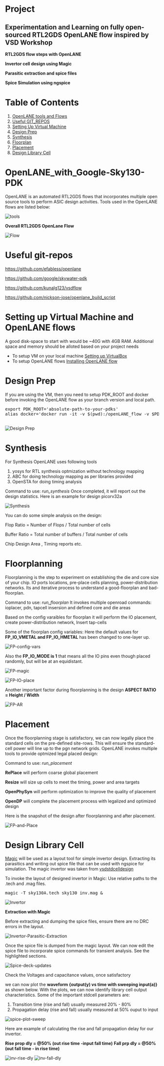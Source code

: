 # Project

## Experimentation and Learning on fully open-sourced RTL2GDS OpenLANE flow inspired by VSD Workshop

**RTL2GDS flow steps with OpenLANE**

**Invertor cell design using Magic**

**Parasitic extraction and spice files**

**Spice Simulation using ngspice**


# Table of Contents

1. [OpenLANE tools and Flows](#openlane_with_google-sky130-pdk)
2. [Useful GIT_REPOS](#useful-git-repos)
3. [Setting Up Virtual Machine](#setting-up-virtual-machine-and-openlane-flows)
4. [Design Prep](#design-prep)
5. [Synthesis](#synthesis)
6. [Floorplan](#floorplanning)
7. [Placement](#placement)
8. [Design Library Cell](#design-library-cell)

# OpenLANE_with_Google-Sky130-PDK

OpenLANE is an automated RTL2GDS flows that incorporates multiple open source tools to perform ASIC design activities. Tools used in the OpenLANE flows are listed below:

![tools](/Images/OpenLane_tools.PNG "OpenLANE-tools")

**Overall RTL2GDS OpenLane Flow**

![Flow](/Images/openlane.flow.1.png "OpenLANE-flow")

# Useful git-repos

https://github.com/efabless/openlane

https://github.com/google/skywater-pdk

https://github.com/kunalg123/vsdflow

https://github.com/nickson-jose/openlane_build_script


#  Setting up Virtual Machine and OpenLANE flows
A good disk-space to start with would be ~40G with 4GB RAM. Additional space and memory should be alloted based on your project needs

*  To setup VM on your local machine [Setting up VirtualBox](https://www.youtube.com/watch?v=x5MhydijWmc)
*  To setup OpenLANE flows [Installing OpenLANE flow](https://www.udemy.com/course/vsd-a-complete-guide-to-install-openlane-and-sky130nm-pdk/learn/lecture/21989274#overview)

# Design Prep
If you are using the VM, then you need to setup PDK_ROOT and docker before invoking the OpenLANE flow as your branch version and local path.
<pre>export PDK_ROOT=&apos;absolute-path-to-your-pdks&apos;
alias docker=&apos;docker run -it -v $(pwd):/openLANE_flow -v $PDK_ROOT:$PDK_ROOT -e PDK_ROOT=$PDK_ROOT -u $(id -u $USER):$(id -g $USER) openlane:rc2&apos;

</pre>


![Design Prep](/Images/OL-prep_stage.png)

# Synthesis
For Synthesis OpenLANE uses following tools
1. yosys for RTL synthesis optmization without technology mapping
2. ABC for doing technology mapping as per libraries provided
3. OpenSTA for doing timing analysis

Command to use: *run_synthesis*
Once completed, it will report out the design statistics. Here is an example for design picorv32a

![Synthesis](/Images/synth-stats.png "Synthesis")

You can do some simple analysis on the design:

Flop Ratio   = Number of Flops / Total number of cells

Buffer Ratio = Total number of buffers / Total number of cells

Chip Design Area , Timing reports etc.

# Floorplanning 

Floorplanning is the step to experiment on establishing the die and core size of your chip. IO ports locations, pre-place cells planning, power-distribution networks. Its and iterative process to understand a good-floorplan and bad-floorplan.

Command to use: *run_floorplan*
It invokes multiple openroad commands: ioplacer, pdn, tapcell insersion and defined core and die areas

Based on the config varaibles for floorplan it will perform the IO placement, create power-distribution network, Insert tap-cells 

Some of the floorplan config variables:
Here the default values for **FP_IO_VMETAL and FP_IO_HMETAL** has been changed to one-layer up. 

![FP-config-vars](/Images/FP-var_settings.png "FP-vars")

Also the **FP_IO_MODE is 1** that means all the IO pins even though placed randomly, but will be at an equidistant.

![FP-magic](/Images/FP-magic-view1.png "Floorplan magic layout view")

![FP-IO-place](/Images/FP-magic-view2.png "IO-Placement")

Another important factor during floorplanning is the design **ASPECT RATIO = Height / Width**

![FP-AR](/Images/FP-AR.png "FP Aspect Ratio")




# Placement

Once the floorplanning stage is satisfactory, we can now legally place the standard cells on the pre-defined site-rows. This will ensure the standard-cell power will line up to the pgn network grids. OpenLANE invokes multiple tools to provide optmized legal placed design:

Command to use: *run_placement*

**RePlace** will perform coarse global placement

**Resize** will size up cells to meet the timing, power and area targets

**OpenPhySyn** will perform optimization to improve the quality of placement

**OpenDP** will complete the placement process with legalized and optimized design


Here is the snapshot of the design after floorplanning and after placement.

![FP-and-Place](/Images/FP_and_Place-magic.png "FP and Place")

# Design Library Cell

[Magic](http://opencircuitdesign.com/magic/index.html) will be used as a layout tool for simple invertor design. Extracting its parasitics and writing out spice file that can be used with ngspice for simulation. The magic invertor was taken from [vsdstdcelldesign](https://github.com/nickson-jose/vsdstdcelldesign)

To invoke the layout of designed invertor in Magic: Use relative paths to the .tech and .mag files.

<pre>magic -T sky130A.tech sky130_inv.mag &amp;</pre>

![Invertor](/Images/sky130A-inv-design.PNG "Invertor")


**Extraction with Magic**

Before extracting and dumping the spice files, ensure there are no DRC errors in the layout.

![Invertor-Parasitic-Extraction](/Images/extraction_from_magic_layout1.PNG "inv-pext from magic")


Once the spice file is dumped from the magic layout. We can now edit the spice file to incorporate spice commands for transient analysis. See the highlighted sections.

![Spice-deck-updates](/Images/inv-ngspice-read_spice-deck.PNG "Spice-deck-updates")

Check the Voltages and capacitance values, once satisfactory 

we can now plot the **waveform {output(y) vs time with sweeping input(a)}** as shown below. With the plots, we can now identify library cell output characteristics. Some of the important stdcell parameters are:

1. Transition time (rise and fall) usually measured 20% - 80%
2. Propagation delay (rise and fall) usually measured at 50% ouput to input

![spice-plot-sweep](/Images/inv-spice-plot.PNG  "Spice-plot-sweep")

Here are example of calculating the rise and fall propagation delay for our invertor.

**Rise prop dly = @50% (out rise time -input fall time)**
**Fall prp dly = @50% (out fall time - in rise time)**

![inv-rise-dly](/Images/inv-rise-prop-dly.PNG "inv-rise-dly")
![inv-fall-dly](/Images/inv_fall_prop-dly.PNG "inv-fall-dly")
























